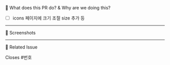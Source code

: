 🔀 What does this PR do? & Why are we doing this?

<!-- 무슨 작업했는지 요약 -->

- [ ] icons 페이지에 크기 조절 size 추가 등

---

📸 Screenshots

<!-- 참고 스크린샷 이미지 넣기 -->

---

📌 Related Issue

<!-- 관련된 이슈 번호가 있다면 써주기 -->
<!-- Reference 버튼 누르면 번호 볼 수 있습니다~ -->

Closes #번호
